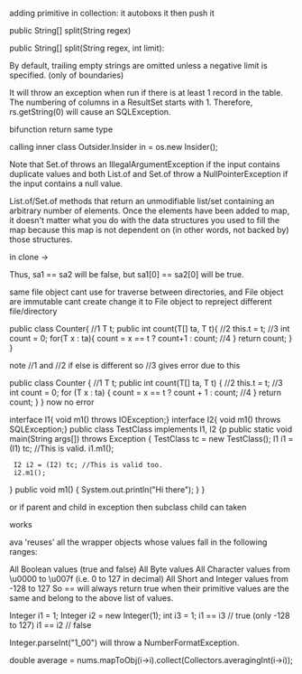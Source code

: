 
adding primitive in collection: it autoboxs it then push it




public String[] split(String regex)

public String[] split(String regex, int limit):


By default, trailing empty strings are omitted unless a negative limit is specified. (only of boundaries)




It will throw an exception when run if there is at least 1 record in the table.
The numbering of columns in a ResultSet starts with 1. Therefore, rs.getString(0) will cause an SQLException.




bifunction return same type


calling inner class
Outsider.Insider in = os.new Insider();



Note that Set.of throws an IllegalArgumentException if the input contains duplicate values and both List.of and Set.of throw a NullPointerException if the input contains a null value.


List.of/Set.of methods that return an unmodifiable list/set containing an arbitrary number of elements.
Once the elements have been added to map, it doesn't matter what you do with the data structures you used to fill the map because this map is not dependent  on (in other words, not backed by) those structures.



in clone ->

Thus, sa1 == sa2 will be false, but sa1[0] == sa2[0] will be true.




same file object cant use for traverse between directories, and File object are immutable cant create change it to File object to repreject different file/directory





public class Counter<T>{  //1
    T t;
    public <T> int count(T[] ta, T t){  //2
        this.t = t;  //3
        int count = 0;
        for(T x : ta){
            count = x == t ? count+1 : count; //4
        }
        return count;
    }
}

note //1 and //2 if else is different
so //3 gives error due to this




public class Counter<T> {  //1
    T t;
    public int count(T[] ta, T t) {  //2
        this.t = t;  //3
        int count = 0;
        for (T x : ta) {
            count = x == t ? count + 1 : count; //4
        }
        return count;
    }
} 
now no error




interface I1{   void m1() throws IOException;}
interface I2{   void m1() throws SQLException;}
public class TestClass implements I1, I2
{p
   public static void main(String args[])  throws Exception
   {
     TestClass tc = new TestClass();
     I1 i1 = (I1) tc; //This is valid.
     i1.m1();

     I2 i2 = (I2) tc; //This is valid too.
     i2.m1();

   }
   public void m1()
   {
     System.out.println("Hi there");
   }
}

or if parent and child in exception then subclass child can taken


works

ava 'reuses' all the wrapper objects whose values fall in the following ranges:

All Boolean values (true and false)
All Byte values
All Character values from \u0000 to \u007f (i.e. 0 to 127 in decimal)
All Short and Integer values from -128 to 127
So ==  will always return true when their primitive values are the same and belong to the above list of values. 


Integer i1 = 1;
Integer i2 = new Integer(1);
int i3 = 1;
i1 == i3 // true (only -128 to 127)
i1 == i2 // false


Integer.parseInt("1_00") will throw a NumberFormatException.


double average = nums.mapToObj(i->i).collect(Collectors.averagingInt(i->i));


